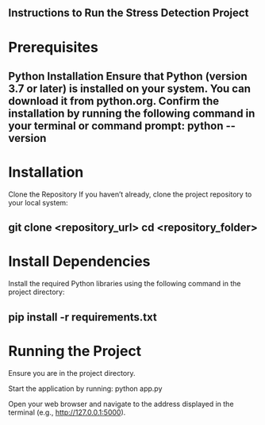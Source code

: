 
Instructions to Run the Stress Detection Project
-------------------------------------------------------

# Prerequisites
Python Installation
Ensure that Python (version 3.7 or later) is installed on your system. You can download it from python.org.
Confirm the installation by running the following command in your terminal or command prompt:
python --version
-------------------------------------------------------------------------------------------------------------

# Installation
Clone the Repository
If you haven’t already, clone the project repository to your local system:

git clone <repository_url>
cd <repository_folder>
-------------------------------------------------------------------------------------------------------------

# Install Dependencies
Install the required Python libraries using the following command in the project directory:

pip install -r requirements.txt
--------------------------------------------------------------------------------------------------------------

# Running the Project
Ensure you are in the project directory.

Start the application by running:
python app.py


Open your web browser and navigate to the address displayed in the terminal (e.g., http://127.0.0.1:5000).
